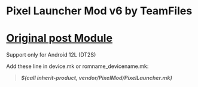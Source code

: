 # Pixel Launcher Mod v6 by TeamFiles
# [Original post Module](https://t.me/modulesrepo/3166)
Support only for Android 12L (DT2S)

Add these line in device.mk or romname_devicename.mk:
>**_$(call inherit-product, vendor/PixelMod/PixelLauncher.mk)_**
